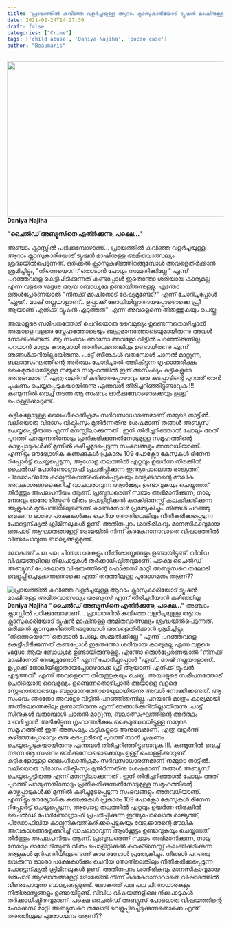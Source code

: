 ```yaml
---
title: "പ്രായത്തിൽ കവിഞ്ഞ വളർച്ചയുള്ള ആറാം ക്ലാസുകാരിയോട് ട്യൂഷൻ മാഷിനുള്ള അമിതവാത്സല്യം അബ്യുസ് എന്ന് തിരിച്ചറിയാൻ കഴിഞ്ഞില്ല"
date: 2021-02-24T14:27:39
draft: false
categories: ["Crime"]
tags: ['child abuse', 'Daniya Najiha', 'pocso case']
author: "Beaumaris"
---
```


<strong><a href="https://wordpress-972788-3403151.cloudwaysapps.com/abusedaniya-najiha-post-about-child-abuse/300110/bdd-814" rel="attachment wp-att-300111"><img class="alignleft size-full wp-image-300111" src="https://cdn.boolokam.com/articles/2021/02/bdd-442.jpg" alt="" width="739" height="360" /></a>Daniya Najiha</strong>

<strong>"ചൈൽഡ് അബ്യൂസിനെ എതിർക്കുന്നു, പക്ഷെ..."</strong>

അഞ്ചാം ക്ലാസ്സിൽ പഠിക്കുമ്പോഴാണ്... പ്രായത്തിൽ കവിഞ്ഞ വളർച്ചയുള്ള ആറാം ക്ലാസുകാരിയോട് ട്യൂഷൻ മാഷിനുള്ള അമിതവാത്സല്യം ശ്രദ്ധയിൽപെടുന്നത്. ഒരിക്കൽ ക്ലാസുകഴിഞ്ഞിറങ്ങുമ്പോൾ അവളെതിർക്കാൻ ശ്രമിച്ചിട്ടും,
"നിന്നെയൊന്ന് തൊടാൻ പോലും സമ്മതിക്കില്ലേ " എന്ന് പറഞ്ഞവളെ കെട്ടിപിടിക്കുന്നത് കണ്ടപ്പോൾ ഇതെന്തോ ശരിയായ കാര്യമല്ല എന്ന വളരെ vague ആയ ബോധ്യമേ ഉണ്ടായിരുന്നുള്ളു. എന്തോ ഒരുൾപ്രേരണയാൽ
"നിനക്ക് മാഷിനോട് ദേഷ്യമുണ്ടോ?" എന്ന് ചോദിച്ചപ്പോൾ
"ഏയ്.. മാഷ് നല്ലയാളാണ്.. ഉപ്പാക്ക് ജോലിയില്ലാതായപ്പോഴൊക്കെ ഫ്രീ ആയാണ് എനിക്ക് ട്യൂഷൻ എടുത്തത്" എന്ന് അവളെന്നെ തിരുത്തുകയും ചെയ്തു.

അയാളുടെ സമീപനത്തോട് ചെറിയൊരു വൈമുഖ്യം ഉണ്ടെന്നതൊഴിച്ചാൽ അയാളെ വളരെ സ്നേഹത്തോടെയും ബഹുമാനത്തോടെയുമായിരുന്നു അവൾ നോക്കിക്കണ്ടത്. ആ സംഭവം ഞാനോ അവളോ വീട്ടിൽ പറഞ്ഞിരുന്നില്ല. പറയാൻ മാത്രം കാര്യമായി അതിലെന്തെങ്കിലും ഉണ്ടായിരുന്നു എന്ന് ഞങ്ങൾക്കറിയില്ലായിരുന്നു. പാട്ട് സീനുകൾ വരുമ്പോൾ ചാനൽ മാറ്റുന്ന, ബലാത്സംഘത്തിന്റെ അർത്ഥം ചോദിച്ചാൽ അടികിട്ടുന്ന ഗൃഹാന്തരീക്ഷം കൈമുതലായിട്ടുള്ള നമ്മുടെ സമൂഹത്തിൽ ഇത്‌ അസംഖ്യം കുട്ടികളുടെ അനുഭവമാണ്. എത്ര വളർന്ന് കഴിഞ്ഞപ്പോഴാവും ഒരു കടപ്പാടിന്റെ പുറത്ത് താൻ ചൂഷണം ചെയ്യപ്പെടുകയായിരുന്നു എന്നവൾ തിരിച്ചറിഞ്ഞിട്ടുണ്ടാവുക !!!. കണ്മുന്നിൽ വെച്ച്‌ നടന്ന ആ സംഭവം ഓർക്കുമ്പോഴൊക്കെയും ഉള്ള് പൊള്ളിക്കാറുണ്ട്.

കുട്ടികളോടുള്ള ലൈംഗീകാതിക്രമം സർവസാധാരണമാണ് നമ്മുടെ നാട്ടിൽ. വലിയൊരു വിഭാഗം വിക്ടിംസും മുതിർന്നതിനു ശേഷമാണ് തങ്ങൾ അബ്യൂസ് ചെയ്യപ്പെട്ടിരുന്നു എന്ന് മനസ്സിലാക്കുന്നത് . ഇനി തിരിച്ചറിഞ്ഞാൽ പോലും അത്‌ പുറത്ത് പറയുന്നതിനോടും പ്രതികരിക്കുന്നതിനോടുമുള്ള സമൂഹത്തിന്റെ കാഴ്ചപ്പാടുകൾക്ക് മുന്നിൽ കുഴിച്ചുമൂടപ്പെടുന്ന സംഭവങ്ങളും അനവധിയാണ്. എന്നിട്ടും ഔദ്യോഗിക കണക്കുകൾ പ്രകാരം 109 പോക്സോ കേസുകൾ ദിനേന റിപ്പോർട്ട്‌ ചെയ്യപ്പെടുന്ന, ആഗോള തലത്തിൽ ഏറ്റവും ഉയർന്ന നിരക്കിൽ ചൈൽഡ് പോർണോഗ്രാഫി പ്രചരിപ്പിക്കുന്ന ഇന്ത്യപോലൊരു രാജ്യത്ത്, പീഡോഫിലിയ കാല്പനികവത്കരിക്കപ്പെടുകയും വേട്ടക്കാരന്റെ മൗലിക അവകാശങ്ങളെക്കുറിച്ച് വാചലരാവുന്ന ആൾക്കൂട്ടം ഉണ്ടാവുകയും ചെയ്യുന്നത് തീർത്തും അപലപനീയം ആണ്. പ്രബുദ്ധരെന്ന് സ്വയം അഭിമാനിക്കുന്ന, നാലു നേരവും ഓരോ ടീസ്പൂൺ വീതം പൊളിറ്റിക്കൽ കറക്ട്നെസ്സ് കലക്കിക്കുടിക്കുന്ന ആളുകൾ മുൻപന്തിയിലുണ്ടെന്ന് കാണുമ്പോൾ പ്രത്യേകിച്ചും. നിങ്ങൾ പറഞ്ഞു വെക്കുന്ന ഓരോ പക്ഷേകൾക്കും ചെറിയ തോതിലെങ്കിലും നീതീകരിക്കപ്പെടുന്ന പോട്ടെന്ഷ്യൽ ക്രിമിനലുകൾ ഉണ്ട്. അതിനപ്പുറം ശാരീരികവും മാനസികാവുമായ ഒരുപാട് ആഘാതങ്ങളേറ്റ് ട്രോമയിൽ നിന്ന് കരകേറാനാവാതെ വിഷാദത്തിൽ വീണുപോവുന്ന ബാല്യങ്ങളുമുണ്ട്.

ലോകത്ത് പല പല ചിന്താധാരകളും നീതിശാസ്ത്രങ്ങളും ഉണ്ടായിട്ടുണ്ട്. വിവിധ വിഷയങ്ങളിലെ നിലപാടുകൾ തർക്കാധിഷ്ഠിതവുമാണ്. പക്ഷെ ചൈൽഡ് അബ്യൂസ് പോലൊരു വിഷയത്തിന്റെ ഫോക്കസ് മാറ്റി അബ്യൂസറെ തലോടി വെളുപ്പിച്ചെടുക്കുന്നതൊക്കെ എന്ത്‌ തരത്തിലുള്ള പുരോഗമനം ആണ്??


![പ്രായത്തിൽ കവിഞ്ഞ വളർച്ചയുള്ള ആറാം ക്ലാസുകാരിയോട് ട്യൂഷൻ മാഷിനുള്ള അമിതവാത്സല്യം അബ്യുസ് എന്ന് തിരിച്ചറിയാൻ കഴിഞ്ഞില്ല](https://cdn.boolokam.com/articles/2021/02/bdd-442.jpg)**[](https://wordpress-972788-3403151.cloudwaysapps.com/abusedaniya-najiha-post-about-child-abuse/300110/bdd-814)Daniya Najiha** **"ചൈൽഡ് അബ്യൂസിനെ എതിർക്കുന്നു, പക്ഷെ..."** അഞ്ചാം ക്ലാസ്സിൽ പഠിക്കുമ്പോഴാണ്... പ്രായത്തിൽ കവിഞ്ഞ വളർച്ചയുള്ള ആറാം ക്ലാസുകാരിയോട് ട്യൂഷൻ മാഷിനുള്ള അമിതവാത്സല്യം ശ്രദ്ധയിൽപെടുന്നത്. ഒരിക്കൽ ക്ലാസുകഴിഞ്ഞിറങ്ങുമ്പോൾ അവളെതിർക്കാൻ ശ്രമിച്ചിട്ടും, "നിന്നെയൊന്ന് തൊടാൻ പോലും സമ്മതിക്കില്ലേ " എന്ന് പറഞ്ഞവളെ കെട്ടിപിടിക്കുന്നത് കണ്ടപ്പോൾ ഇതെന്തോ ശരിയായ കാര്യമല്ല എന്ന വളരെ vague ആയ ബോധ്യമേ ഉണ്ടായിരുന്നുള്ളു. എന്തോ ഒരുൾപ്രേരണയാൽ "നിനക്ക് മാഷിനോട് ദേഷ്യമുണ്ടോ?" എന്ന് ചോദിച്ചപ്പോൾ "ഏയ്.. മാഷ് നല്ലയാളാണ്.. ഉപ്പാക്ക് ജോലിയില്ലാതായപ്പോഴൊക്കെ ഫ്രീ ആയാണ് എനിക്ക് ട്യൂഷൻ എടുത്തത്" എന്ന് അവളെന്നെ തിരുത്തുകയും ചെയ്തു. അയാളുടെ സമീപനത്തോട് ചെറിയൊരു വൈമുഖ്യം ഉണ്ടെന്നതൊഴിച്ചാൽ അയാളെ വളരെ സ്നേഹത്തോടെയും ബഹുമാനത്തോടെയുമായിരുന്നു അവൾ നോക്കിക്കണ്ടത്. ആ സംഭവം ഞാനോ അവളോ വീട്ടിൽ പറഞ്ഞിരുന്നില്ല. പറയാൻ മാത്രം കാര്യമായി അതിലെന്തെങ്കിലും ഉണ്ടായിരുന്നു എന്ന് ഞങ്ങൾക്കറിയില്ലായിരുന്നു. പാട്ട് സീനുകൾ വരുമ്പോൾ ചാനൽ മാറ്റുന്ന, ബലാത്സംഘത്തിന്റെ അർത്ഥം ചോദിച്ചാൽ അടികിട്ടുന്ന ഗൃഹാന്തരീക്ഷം കൈമുതലായിട്ടുള്ള നമ്മുടെ സമൂഹത്തിൽ ഇത്‌ അസംഖ്യം കുട്ടികളുടെ അനുഭവമാണ്. എത്ര വളർന്ന് കഴിഞ്ഞപ്പോഴാവും ഒരു കടപ്പാടിന്റെ പുറത്ത് താൻ ചൂഷണം ചെയ്യപ്പെടുകയായിരുന്നു എന്നവൾ തിരിച്ചറിഞ്ഞിട്ടുണ്ടാവുക !!!. കണ്മുന്നിൽ വെച്ച്‌ നടന്ന ആ സംഭവം ഓർക്കുമ്പോഴൊക്കെയും ഉള്ള് പൊള്ളിക്കാറുണ്ട്. കുട്ടികളോടുള്ള ലൈംഗീകാതിക്രമം സർവസാധാരണമാണ് നമ്മുടെ നാട്ടിൽ. വലിയൊരു വിഭാഗം വിക്ടിംസും മുതിർന്നതിനു ശേഷമാണ് തങ്ങൾ അബ്യൂസ് ചെയ്യപ്പെട്ടിരുന്നു എന്ന് മനസ്സിലാക്കുന്നത് . ഇനി തിരിച്ചറിഞ്ഞാൽ പോലും അത്‌ പുറത്ത് പറയുന്നതിനോടും പ്രതികരിക്കുന്നതിനോടുമുള്ള സമൂഹത്തിന്റെ കാഴ്ചപ്പാടുകൾക്ക് മുന്നിൽ കുഴിച്ചുമൂടപ്പെടുന്ന സംഭവങ്ങളും അനവധിയാണ്. എന്നിട്ടും ഔദ്യോഗിക കണക്കുകൾ പ്രകാരം 109 പോക്സോ കേസുകൾ ദിനേന റിപ്പോർട്ട്‌ ചെയ്യപ്പെടുന്ന, ആഗോള തലത്തിൽ ഏറ്റവും ഉയർന്ന നിരക്കിൽ ചൈൽഡ് പോർണോഗ്രാഫി പ്രചരിപ്പിക്കുന്ന ഇന്ത്യപോലൊരു രാജ്യത്ത്, പീഡോഫിലിയ കാല്പനികവത്കരിക്കപ്പെടുകയും വേട്ടക്കാരന്റെ മൗലിക അവകാശങ്ങളെക്കുറിച്ച് വാചലരാവുന്ന ആൾക്കൂട്ടം ഉണ്ടാവുകയും ചെയ്യുന്നത് തീർത്തും അപലപനീയം ആണ്. പ്രബുദ്ധരെന്ന് സ്വയം അഭിമാനിക്കുന്ന, നാലു നേരവും ഓരോ ടീസ്പൂൺ വീതം പൊളിറ്റിക്കൽ കറക്ട്നെസ്സ് കലക്കിക്കുടിക്കുന്ന ആളുകൾ മുൻപന്തിയിലുണ്ടെന്ന് കാണുമ്പോൾ പ്രത്യേകിച്ചും. നിങ്ങൾ പറഞ്ഞു വെക്കുന്ന ഓരോ പക്ഷേകൾക്കും ചെറിയ തോതിലെങ്കിലും നീതീകരിക്കപ്പെടുന്ന പോട്ടെന്ഷ്യൽ ക്രിമിനലുകൾ ഉണ്ട്. അതിനപ്പുറം ശാരീരികവും മാനസികാവുമായ ഒരുപാട് ആഘാതങ്ങളേറ്റ് ട്രോമയിൽ നിന്ന് കരകേറാനാവാതെ വിഷാദത്തിൽ വീണുപോവുന്ന ബാല്യങ്ങളുമുണ്ട്. ലോകത്ത് പല പല ചിന്താധാരകളും നീതിശാസ്ത്രങ്ങളും ഉണ്ടായിട്ടുണ്ട്. വിവിധ വിഷയങ്ങളിലെ നിലപാടുകൾ തർക്കാധിഷ്ഠിതവുമാണ്. പക്ഷെ ചൈൽഡ് അബ്യൂസ് പോലൊരു വിഷയത്തിന്റെ ഫോക്കസ് മാറ്റി അബ്യൂസറെ തലോടി വെളുപ്പിച്ചെടുക്കുന്നതൊക്കെ എന്ത്‌ തരത്തിലുള്ള പുരോഗമനം ആണ്??
